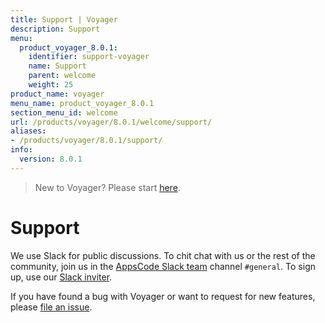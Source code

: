 ```yaml
---
title: Support | Voyager
description: Support
menu:
  product_voyager_8.0.1:
    identifier: support-voyager
    name: Support
    parent: welcome
    weight: 25
product_name: voyager
menu_name: product_voyager_8.0.1
section_menu_id: welcome
url: /products/voyager/8.0.1/welcome/support/
aliases:
- /products/voyager/8.0.1/support/
info:
  version: 8.0.1
---
```


> New to Voyager? Please start [here](/products/voyager/8.0.1/concepts/overview).

# Support

We use Slack for public discussions. To chit chat with us or the rest of the community, join us in the [AppsCode Slack team](https://appscode.slack.com/messages/C0XQFLGRM/details/) channel `#general`. To sign up, use our [Slack inviter](https://slack.appscode.com/).

If you have found a bug with Voyager or want to request for new features, please [file an issue](https://github.com/appscode/voyager/issues/new).
